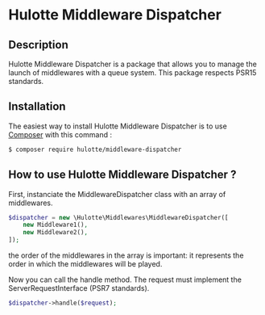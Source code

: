 # Hulotte Middleware Dispatcher
## Description
Hulotte Middleware Dispatcher is a package that allows you to manage the 
launch of middlewares with a queue system. This package respects PSR15 
standards.

## Installation
The easiest way to install Hulotte Middleware Dispatcher is to use 
[Composer](https://getcomposer.org/) with this command : 

```bash
$ composer require hulotte/middleware-dispatcher
```

## How to use Hulotte Middleware Dispatcher ?
First, instanciate the MiddlewareDispatcher class with an array of middlewares.
```php
$dispatcher = new \Hulotte\Middlewares\MiddlewareDispatcher([
    new Middleware1(), 
    new Middleware2(),
]);
```
the order of the middlewares in the array is important: it represents 
the order in which the middlewares will be played.

Now you can call the handle method. The request must implement the 
ServerRequestInterface (PSR7 standards).

```php
$dispatcher->handle($request);
```
